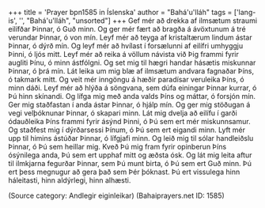 +++
title = 'Prayer bpn1585 in Íslenska'
author = "Bahá'u'lláh"
tags = ['lang-is', '', "Bahá'u'lláh", "unsorted"]
+++
Gef mér að drekka af ilmsætum straumi eilífðar Þinnar, ó Guð minn. Og ger mér fært að bragða á ávöxtunum á tré verundar Þinnar, ó von mín. Leyf mér að teyga af kristaltærum lindum ástar Þinnar, ó dýrð mín. Og leyf mér að hvílast í forsælunni af eilífri umhyggju Þinni, ó ljós mitt. Leyf mér að reika á völlum návista við Þig frammi fyrir augliti Þínu, ó minn ástfólgni. Og set mig til hægri handar hásætis miskunnar Þinnar, ó þrá mín. Lát leika um mig blæ af ilmsætum andvara fagn­aðar Þíns, ó takmark mitt. Og veit mér inn­göngu á hæðir paradísar veruleika Þíns, ó minn dáði. Leyf mér að hlýða á söngvana, sem dúfa einingar Þinnar kurrar, ó Þú hinn skínandi. Og lífga mig með anda valds Þíns og máttar, ó forsjón mín. Ger mig staðfastan í anda ástar Þinnar, ó hjálp mín. Og ger mig stöðugan á vegi velþóknunar Þinnar, ó skapari minn. Lát mig dvelja að eilífu í garði ódauðleika Þíns frammi fyrir ásýnd Þinni, ó Þú sem ert mér miskunnsamur. Og staðfest mig í dýrðarsessi Þínum, ó Þú sem ert eigandi minn. Lyft mér upp til himins ástúðar Þinnar, ó lífgjafi minn. Og leið mig til sólar handleiðslu Þinnar, ó Þú sem heillar mig. Kveð Þú mig fram fyrir opin­berun Þíns ósýnilega anda, Þú sem ert upphaf mitt og æðsta ósk. Og lát mig leita aftur til ilmkjarna fegurðar Þinnar, sem Þú munt birta, ó Þú sem ert Guð minn.
Þú ert þess megnugur að gera það sem Þér þókn­ast. Þú ert vissulega hinn háleitasti, hinn al­dýrlegi, hinn alhæsti.

(Source category: Andlegir eiginleikar)
(Bahaiprayers.net ID: 1585)
